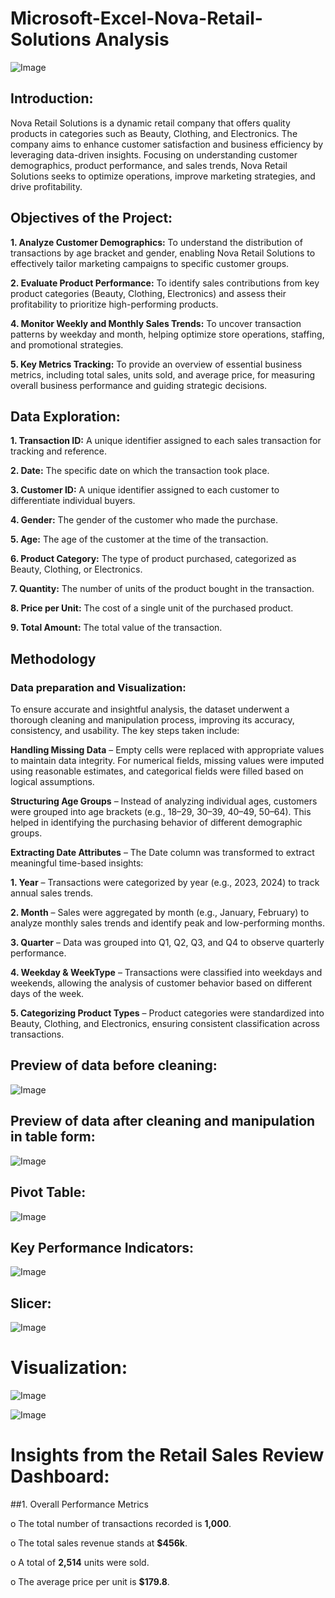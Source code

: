 # Microsoft-Excel-Nova-Retail-Solutions Analysis

![Image](https://github.com/user-attachments/assets/e519e819-7576-4270-b4f8-94cbe4ddc407)

## Introduction:

Nova Retail Solutions is a dynamic retail company that offers quality products in categories such as Beauty, Clothing, and Electronics. The company aims to enhance customer satisfaction and business efficiency by leveraging data-driven insights. Focusing on understanding customer demographics, product performance, and sales trends, Nova Retail Solutions seeks to optimize operations, improve marketing strategies, and drive profitability.


## Objectives of the Project:


**1.	Analyze Customer Demographics:** To understand the distribution of transactions by age bracket and gender, enabling Nova Retail Solutions to effectively tailor marketing campaigns to specific customer groups.


   
**2.	Evaluate Product Performance:** To identify sales contributions from key product categories (Beauty, Clothing, Electronics) and assess their profitability to prioritize high-performing products.
   
   
  
**4.	Monitor Weekly and Monthly Sales Trends:** To uncover transaction patterns by weekday and  month, helping optimize store operations, staffing, and promotional strategies.


	
**5.	Key Metrics Tracking:** To provide an overview of essential business metrics, including total sales, units sold, and average price, for measuring overall business performance and guiding strategic decisions.




## Data Exploration:

**1. Transaction ID:** A unique identifier assigned to each sales transaction for tracking and reference.
   
**2. Date:** The specific date on which the transaction took place.
   
**3. Customer ID:** A unique identifier assigned to each customer to differentiate individual buyers.
 
**4. Gender:**  The gender of the customer who made the purchase.

**5. Age:** The age of the customer at the time of the transaction.
 
**6. Product Category:** The type of product purchased, categorized as Beauty, Clothing, or Electronics.

**7. Quantity:** The number of units of the product bought in the transaction.
 
**8. Price per Unit:** The cost of a single unit of the purchased product.
   
**9. Total Amount:**  The total value of the transaction.


## Methodology

### Data preparation and Visualization:

To ensure accurate and insightful analysis, the dataset underwent a thorough cleaning and manipulation process, improving its accuracy, consistency, and usability. The key steps taken include:

**Handling Missing Data** – Empty cells were replaced with appropriate values to maintain data integrity. For numerical fields, missing values were imputed using reasonable estimates, and categorical fields were filled based on logical assumptions.

**Structuring Age Groups** – Instead of analyzing individual ages, customers were grouped into age brackets (e.g., 18–29, 30–39, 40–49, 50–64). This helped in identifying the purchasing behavior of different demographic groups.

**Extracting Date Attributes** – The Date column was transformed to extract meaningful time-based insights:

**1. Year** – Transactions were categorized by year (e.g., 2023, 2024) to track annual sales trends.
   
**2. Month** – Sales were aggregated by month (e.g., January, February) to analyze monthly sales trends and identify peak and low-performing months.
   
**3. Quarter** – Data was grouped into Q1, Q2, Q3, and Q4 to observe quarterly performance.
   
**4. Weekday & WeekType** – Transactions were classified into weekdays and weekends, allowing the analysis of customer behavior based on different days of the week.

**5. Categorizing Product Types** – Product categories were standardized into Beauty, Clothing, and Electronics, ensuring consistent classification across transactions.

 ## Preview of data before cleaning:

![Image](https://github.com/user-attachments/assets/819b708e-0fb7-4b17-ad69-0208b816cdfc)

## Preview of data after cleaning  and manipulation in table form:

![Image](https://github.com/user-attachments/assets/7397abde-d5f8-41ce-9d7d-09d8c6904206)

## Pivot Table:

![Image](https://github.com/user-attachments/assets/0646b273-4613-4a3c-b4af-9200a05521c0)

## Key Performance Indicators:

![Image](https://github.com/user-attachments/assets/f2a8f58a-00d0-40ef-bb96-ce4e8ac7f6d5)

## Slicer:

![Image](https://github.com/user-attachments/assets/513fe750-2203-4476-a516-700ad65ba967)

# Visualization:

![Image](https://github.com/user-attachments/assets/ee32cb25-2f52-4513-bb39-34d12cfd2b9c)




![Image](https://github.com/user-attachments/assets/2f8d670e-3552-4370-ad20-33198c12606d)



# Insights from the Retail Sales Review Dashboard:

##1.	Overall Performance Metrics
   
o	The total number of transactions recorded is **1,000**.

o	The total sales revenue stands at **$456k**.

o	A total of **2,514** units were sold.

o	The average price per unit is **$179.8**.



